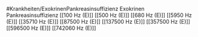 #Krankheiten/ExokrinenPankreasinsuffizienz
Exokrinen Pankreasinsuffizienz
[[100 Hz (E)]]
[[500 Hz (E)]]
[[680 Hz (E)]]
[[5950 Hz (E)]]
[[35710 Hz (E)]]
[[87500 Hz (E)]]
[[137500 Hz (E)]]
[[357500 Hz (E)]]
[[596500 Hz (E)]]
[[742060 Hz (E)]]